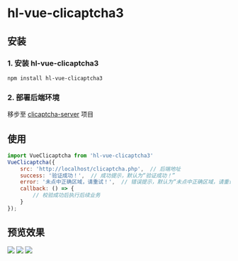 # hl-vue-clicaptcha3

## 安装

### 1. 安装 hl-vue-clicaptcha3

```
npm install hl-vue-clicaptcha3
```

### 2. 部署后端环境

移步至 [clicaptcha-server](https://github.com/hooray/clicaptcha-server) 项目

## 使用

```javascript
import VueClicaptcha from 'hl-vue-clicaptcha3'
VueClicaptcha({
    src: 'http://localhost/clicaptcha.php',  // 后端地址
    success: '验证成功！',  // 成功提示，默认为“验证成功！”
    error: '未点中正确区域，请重试！',  // 错误提示，默认为“未点中正确区域，请重试！”
    callback: () => {
        // 校验成功后执行后续业务
    }
});
```

## 预览效果

![](https://i.loli.net/2019/07/24/5d37fa1ad6a0631208.png)
![](https://i.loli.net/2019/07/24/5d37f9e77ff5f52889.png)
![](https://i.loli.net/2019/07/24/5d37fa41a598430090.png)